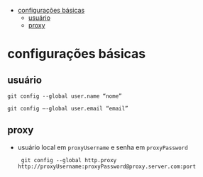 - [configurações básicas](#configurações-básicas)
  - [usuário](#usuário)
  - [proxy](#proxy)

# configurações básicas
## usuário
    git config --global user.name “nome”

    git config –-global user.email “email”

## proxy
 - usuário local em `proxyUsername` e senha em `proxyPassword`

        git config --global http.proxy http://proxyUsername:proxyPassword@proxy.server.com:port